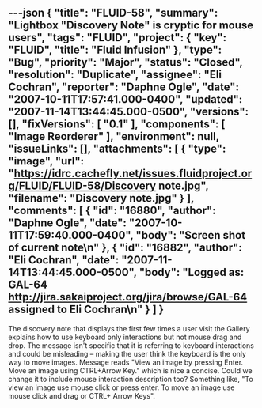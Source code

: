 ---json
{
  "title": "FLUID-58",
  "summary": "Lightbox \"Discovery Note\" is cryptic for mouse users",
  "tags": "FLUID",
  "project": {
    "key": "FLUID",
    "title": "Fluid Infusion"
  },
  "type": "Bug",
  "priority": "Major",
  "status": "Closed",
  "resolution": "Duplicate",
  "assignee": "Eli Cochran",
  "reporter": "Daphne Ogle",
  "date": "2007-10-11T17:57:41.000-0400",
  "updated": "2007-11-14T13:44:45.000-0500",
  "versions": [],
  "fixVersions": [
    "0.1"
  ],
  "components": [
    "Image Reorderer"
  ],
  "environment": null,
  "issueLinks": [],
  "attachments": [
    {
      "type": "image",
      "url": "https://idrc.cachefly.net/issues.fluidproject.org/FLUID/FLUID-58/Discovery note.jpg",
      "filename": "Discovery note.jpg"
    }
  ],
  "comments": [
    {
      "id": "16880",
      "author": "Daphne Ogle",
      "date": "2007-10-11T17:59:40.000-0400",
      "body": "Screen shot of current note\n"
    },
    {
      "id": "16882",
      "author": "Eli Cochran",
      "date": "2007-11-14T13:44:45.000-0500",
      "body": "Logged as: GAL-64 <http://jira.sakaiproject.org/jira/browse/GAL-64> assigned to Eli Cochran\n"
    }
  ]
}
---
The discovery note that displays the first few times a user visit the Gallery explains how to use keyboard only interactions but not mouse drag and drop.  The message isn't specific that it is referring to keyboard interactions and could be misleading – making the user think the keyboard is the only way to move images.  Message reads "View an image by pressing Enter. Move an image using CTRL+Arrow Key." which is nice a concise.  Could we change it to include mouse interaction description too?  Something like, "To view an image use mouse click or press enter.  To move an image use mouse click and drag or CTRL+ Arrow Keys".

        